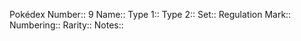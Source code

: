 Pokédex Number:: 9
Name:: 
Type 1:: 
Type 2:: 
Set:: 
Regulation Mark:: 
Numbering:: 
Rarity:: 
Notes:: 